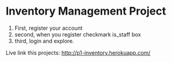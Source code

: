 # **Inventory Management Project**

1. First, register your account
2. second, when you register checkmark is_staff box
3. third, login and explore.

Live link this projects:
http://p1-inventory.herokuapp.com/